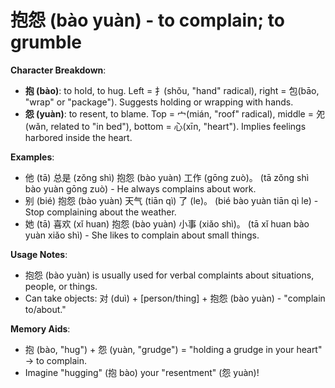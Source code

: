 # **抱怨 (bào yuàn) - to complain; to grumble**

**Character Breakdown**:  
- **抱 (bào)**: to hold, to hug. Left = 扌(shǒu, "hand" radical), right = 包(bāo, "wrap" or "package"). Suggests holding or wrapping with hands.  
- **怨 (yuàn)**: to resent, to blame. Top = 宀(mián, "roof" radical), middle = 夗(wǎn, related to "in bed"), bottom = 心(xīn, "heart"). Implies feelings harbored inside the heart.

**Examples**:  
- 他 (tā) 总是 (zǒng shì) 抱怨 (bào yuàn) 工作 (gōng zuò)。 (tā zǒng shì bào yuàn gōng zuò) - He always complains about work.  
- 别 (bié) 抱怨 (bào yuàn) 天气 (tiān qì) 了 (le)。 (bié bào yuàn tiān qì le) - Stop complaining about the weather.  
- 她 (tā) 喜欢 (xǐ huan) 抱怨 (bào yuàn) 小事 (xiǎo shì)。 (tā xǐ huan bào yuàn xiǎo shì) - She likes to complain about small things.

**Usage Notes**:  
- 抱怨 (bào yuàn) is usually used for verbal complaints about situations, people, or things.  
- Can take objects: 对 (duì) + [person/thing] + 抱怨 (bào yuàn) - "complain to/about."

**Memory Aids**:  
- 抱 (bào, "hug") + 怨 (yuàn, "grudge") = "holding a grudge in your heart" → to complain.  
- Imagine "hugging" (抱 bào) your "resentment" (怨 yuàn)!